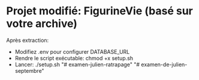 # Projet modifié: FigurineVie (basé sur votre archive)
Après extraction:
  - Modifiez .env pour configurer DATABASE_URL
  - Rendre le script exécutable: chmod +x setup.sh
  - Lancer: ./setup.sh
"# examen-julien-ratrapage" 
"# examen-de-julien-septembre"  
